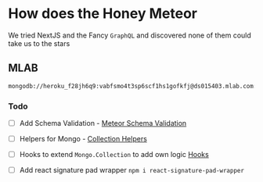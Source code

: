 # How does the Honey Meteor

We tried NextJS and the Fancy `GraphQL` and discovered none of them could take us to the stars

## MLAB

```bash
mongodb://heroku_f28jh6q9:vabfsmo4t3sp6scf1hs1gofkfj@ds015403.mlab.com:15403/heroku_f28jh6q9

```

### Todo

- [ ] Add Schema Validation - [Meteor Schema Validation](https://guide.meteor.com/collections.html#schemas)
- [ ] Helpers for Mongo - [Collection Helpers](https://guide.meteor.com/collections.html#collection-helpers)
- [ ] Hooks to extend `Mongo.Collection` to add own logic [Hooks](https://guide.meteor.com/collections.html#hooks)

- [ ] Add react signature pad wrapper `npm i react-signature-pad-wrapper`